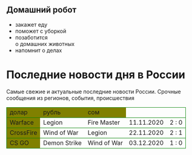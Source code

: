 <html>
    <body background-color: lightblue;
        <main>
            <div class="home_robot">
                <h2>Домашний робот</h2>
                <ul>
                    <li>закажет еду</li>
                    <li>поможет с уборкой</li>
                    <li>позаботится <br/>о домашних животных</li>
                    <li>напомнит о делах</li>
                </ul>
        </main>
    </body>
</html>
    <h1>Последние новости дня в России</h1>
<p>Самые свежие и актуальные последние новости России. Срочные сообщения из регионов, события, происшествия</p>

<table style="border:1px SteelBlue;border-collapse:collapse;">
        <tr style="border:1px solid green;background-color:Olive;">
            <td>долар</td>
            <td>рубль</td>
            <td>сом</tdЮ
        </tr>
        <tr style="border:1px solid green">
           <td style="background-color:Olive;">Warface</td>
           <td>Legion</td>
           <td>Fire Master</td>
           <td>11.11.2020</td>
           <td>2 : 0</td>
        </tr> 
        <tr style="border:1px solid green">
            <td style="background-color:Olive;">CrossFire</td>
            <td>Wind of War</td>
            <td>Legion</td>
            <td>22.11.2020</td>
            <td>2 : 1</td>
        </tr>
        <tr style="border:1px solid green">
            <td style="background-color:Olive;">CS GO</td>
            <td>Demon Strike</td>
            <td>Wind of War</td>
            <td>03.12.2020</td>
            <td>1 : 0</td>
        </tr>
    </table>
